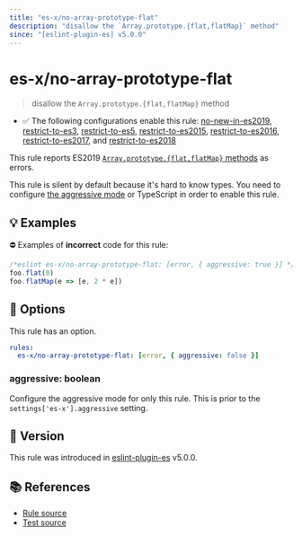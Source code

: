 ```yaml
---
title: "es-x/no-array-prototype-flat"
description: "disallow the `Array.prototype.{flat,flatMap}` method"
since: "[eslint-plugin-es] v5.0.0"
---
```


# es-x/no-array-prototype-flat
> disallow the `Array.prototype.{flat,flatMap}` method

- ✅ The following configurations enable this rule: [no-new-in-es2019], [restrict-to-es3], [restrict-to-es5], [restrict-to-es2015], [restrict-to-es2016], [restrict-to-es2017], and [restrict-to-es2018]

This rule reports ES2019 [`Array.prototype.{flat,flatMap}` methods](https://github.com/tc39/proposal-flatMap) as errors.

This rule is silent by default because it's hard to know types. You need to configure [the aggressive mode](https://github.com/eslint-community/eslint-plugin-es-x/tree/master/docs/#the-aggressive-mode) or TypeScript in order to enable this rule.

## 💡 Examples

⛔ Examples of **incorrect** code for this rule:

<eslint-playground type="bad">

```js
/*eslint es-x/no-array-prototype-flat: [error, { aggressive: true }] */
foo.flat(0)
foo.flatMap(e => [e, 2 * e])
```

</eslint-playground>

## 🔧 Options

This rule has an option.

```yaml
rules:
  es-x/no-array-prototype-flat: [error, { aggressive: false }]
```

### aggressive: boolean

Configure the aggressive mode for only this rule.
This is prior to the `settings['es-x'].aggressive` setting.

## 🚀 Version

This rule was introduced in [eslint-plugin-es] v5.0.0.

[eslint-plugin-es]: https://github.com/mysticatea/eslint-plugin-es

## 📚 References

- [Rule source](https://github.com/eslint-community/eslint-plugin-es-x/blob/master/lib/rules/no-array-prototype-flat.js)
- [Test source](https://github.com/eslint-community/eslint-plugin-es-x/blob/master/tests/lib/rules/no-array-prototype-flat.js)

[no-new-in-es2019]: ../configs/index.md#no-new-in-es2019
[restrict-to-es3]: ../configs/index.md#restrict-to-es3
[restrict-to-es5]: ../configs/index.md#restrict-to-es5
[restrict-to-es2015]: ../configs/index.md#restrict-to-es2015
[restrict-to-es2016]: ../configs/index.md#restrict-to-es2016
[restrict-to-es2017]: ../configs/index.md#restrict-to-es2017
[restrict-to-es2018]: ../configs/index.md#restrict-to-es2018
